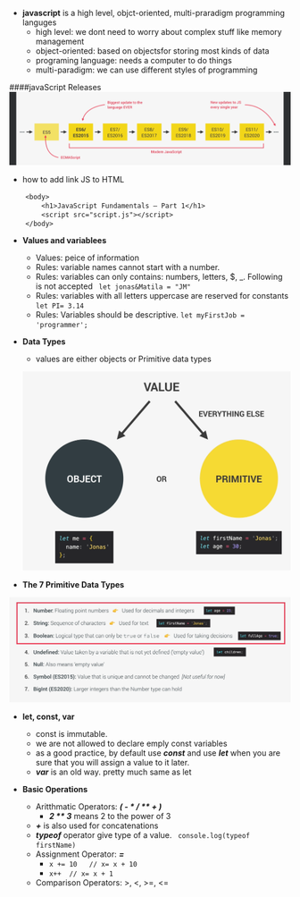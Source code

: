 
+ **javascript** is a high level, objct-oriented, multi-praradigm programming languges
  + high level: we dont need to worry about complex stuff like memory management
  + object-oriented: based on objectsfor storing most kinds of data
  + programing language: needs a computer to do things
  + multi-paradigm: we can use different styles of programming

####javaScript Releases
![Release](./JavaScript_Assets/javascript_releases.png)

+ how to add link JS to HTML
```
    <body>
        <h1>JavaScript Fundamentals – Part 1</h1>
        <script src="script.js"></script>
    </body>
```

+ **Values and variablees**
  + Values: peice of information
  + Rules: variable names cannot start with a number.
  + Rules: variables can only contains: numbers, letters, $, _. Following is not accepted  ``` let jonas&Matila = "JM"```
  + Rules: variables with all letters uppercase are reserved for constants    ```let PI= 3.14```
  + Rules: Variables should be descriptive.  ```let myFirstJob = 'programmer';```

+ **Data Types**
  + values are either objects or Primitive data types
  
  ![dataTypes](./JavaScript_Assets/dataTypes.png)

+ **The 7 Primitive Data Types**

![7PrimitivedataTypes](./JavaScript_Assets/SevenPrimitiveDataTypes.png)

+ **let, const, var**
  + const is immutable. 
  + we are not allowed to declare emply const variables
  + as a good practice, by default use ***const*** and use ***let*** when you are sure that you will assign a value to it later.
  + ***var*** is an old way. pretty much same as let


+ **Basic Operations**
  + Aritthmatic Operators: ***( - * / ** + )***
    + ***2 ** 3*** means 2 to the power of 3
  + ***+*** is also used for concatenations
  + ***typeof*** operator give type of a value. ``` console.log(typeof firstName)```
  + Assignment Operator: ***=***
    + ``x += 10   // x= x + 10`` 
    + ``x++  // x= x + 1`` 
  + Comparison Operators:  >, <, >=, <= 
